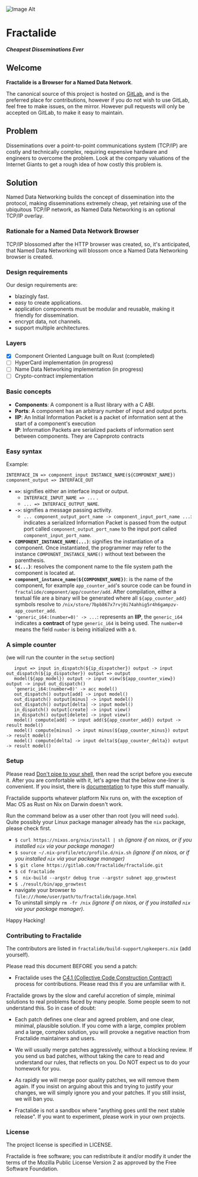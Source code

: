 ![Image Alt](https://raw.githubusercontent.com/fractalide/fractalide/master/doc/images/fractalide.png)
# Fractalide
 _**Cheapest Disseminations Ever**_

## Welcome

**Fractalide is a Browser for a Named Data Network**.

The canonical source of this project is hosted on [GitLab](https://gitlab.com/fractalide/fractalide), and is the preferred place for contributions, however if you do not wish to use GitLab, feel free to make issues, on the mirror. However pull requests will only be accepted on GitLab, to make it easy to maintain.

## Problem
Disseminations over a point-to-point communications system (TCP/IP) are costly and technically complex, requiring expensive hardware and engineers to overcome the problem. Look at the company valuations of the Internet Giants to get a rough idea of how costly this problem is.

## Solution
Named Data Networking builds the concept of dissemination into the protocol, making disseminations extremely cheap, yet retaining use of the ubiquitous TCP/IP network, as Named Data Networking is an optional TCP/IP overlay.

### Rationale for a Named Data Network Browser
TCP/IP blossomed after the HTTP browser was created, so, it's anticipated, that Named Data Networking will blossom once a Named Data Networking browser is created.

### Design requirements
Our design requirements are:
* blazingly fast.
* easy to create applications.
* application components must be modular and reusable, making it friendly for dissemination.
* encrypt data, not channels.
* support multiple architectures.

### Layers
- [x] Component Oriented Language built on Rust (completed)
- [ ] HyperCard implementation (in progress)
- [ ] Name Data Networking implementation (in progress)
- [ ] Crypto-contract implementation

### Basic concepts
* **Components**: A component is a Rust library with a C ABI.
* **Ports**: A component has an arbitrary number of input and output ports.
* **IIP**: An Initial Information Packet is a packet of information sent at the start of a component's execution
* **IP**: Information Packets are serialized packets of information sent between components. They are Capnproto contracts

### Easy syntax

Example:

`INTERFACE_IN => component_input INSTANCE_NAME(${COMPONENT_NAME}) component_output => INTERFACE_OUT`

* **`=>`**: signifies either an interface input or output.
	* `INTERFACE_INPUT_NAME => ...` .
	* `... => INTERFACE_OUTPUT_NAME`.
* **`->`**: signifies a message passing activity.
	* `... component_output_port_name -> component_input_port_name ...`: indicates a serialized Information Packet is passed from the output port called `component_output_port_name` to the input port called `component_input_port_name`.
* **`COMPONENT_INSTANCE_NAME(...)`**: signifies the instantiation of a component. Once instantiated, the programmer may refer to the instance `COMPONENT_INSTANCE_NAME()` without text between the parenthesis.
* **`${...}`**: resolves the component name to the file system path the component is located at.
* **`component_instance_name(${COMPONENT_NAME})`**: is the name of the component, for example `app_counter_add`'s source code can be found in `fractalide/component/app/counter/add`. After compilation, either a textual file are a binary will be generated where all `${app_counter_add}` symbols resolve to `/nix/store/7bpb867x7rvj0i74ahhig5r4h6gampzv-app_counter_add`.
* `'generic_i64:(number=0)' -> ...`: represents an **IIP**, the `generic_i64` indicates a **contract** of type `generic_i64` is being used. The `number=0` means the field `number` is being initialized with a `0`.



### A simple counter
(we will run the counter in the `setup` section)
```
   input => input in_dispatch(${ip_dispatcher}) output -> input out_dispatch(${ip_dispatcher}) output => output
   model(${app_model}) output -> input view(${app_counter_view}) output -> input out_dispatch()
   'generic_i64:(number=0)' -> acc model()
   out_dispatch() output[add] -> input model()
   out_dispatch() output[minus] -> input model()
   out_dispatch() output[delta] -> input model()
   in_dispatch() output[create] -> input view()
   in_dispatch() output[delete] -> input view()
   model() compute[add] -> input add(${app_counter_add}) output -> result model()
   model() compute[minus] -> input minus(${app_counter_minus}) output -> result model()
   model() compute[delta] -> input delta(${app_counter_delta}) output -> result model()
```

### Setup
Please read [Don't pipe to your shell](https://www.seancassidy.me/dont-pipe-to-your-shell.html), then read the script before you execute it. After you are comfortable with it, let's agree that the below one-liner is convenient. If you insist, there is [documentation](http://nixos.org/nix/manual/) to type this stuff manually.

Fractalide supports whatever platform Nix runs on, with the exception of Mac OS as Rust on Nix on Darwin doesn't work.

Run the command below as a user other than root (you will need `sudo`). Quite possibly your Linux package manager already has the `nix` package, please check first.

* `$ curl https://nixos.org/nix/install | sh` _(ignore if on nixos, or if you installed `nix` via your package manager)_
* `$ source ~/.nix-profile/etc/profile.d/nix.sh` _(ignore if on nixos, or if you installed `nix` via your package manager)_
* `$ git clone https://gitlab.com/fractalide/fractalide.git`
* `$ cd fractalide`
* `$  nix-build --argstr debug true --argstr subnet app_growtest`
* `$ ./result/bin/app_growtest`
* navigate your browser to `file:///home/user/path/to/fractalide/page.html`
* To uninstall simply `rm -fr /nix` _(ignore if on nixos, or if you installed `nix` via your package manager)_.

Happy Hacking!


### Contributing to Fractalide

The contributors are listed in `fractalide/build-support/upkeepers.nix` (add yourself).

Please read this document BEFORE you send a patch:

* Fractalide uses the [C4.1 (Collective Code Construction Contract)](http://rfc.zeromq.org/spec:22) process for contributions. Please read this if you are unfamiliar with it.

Fractalide grows by the slow and careful accretion of simple, minimal solutions to real problems faced by many people. Some people seem to not understand this. So in case of doubt:

* Each patch defines one clear and agreed problem, and one clear, minimal, plausible solution. If you come with a large, complex problem and a large, complex solution, you will provoke a negative reaction from Fractalide maintainers and users.

* We will usually merge patches aggressively, without a blocking review. If you send us bad patches, without taking the care to read and understand our rules, that reflects on you. Do NOT expect us to do your homework for you.

* As rapidly we will merge poor quality patches, we will remove them again. If you insist on arguing about this and trying to justify your changes, we will simply ignore you and your patches. If you still insist, we will ban you.

* Fractalide is not a sandbox where "anything goes until the next stable release". If you want to experiment, please work in your own projects.


### License

The project license is specified in LICENSE.

Fractalide is free software; you can redistribute it and/or modify it under the terms of the Mozilla Public License Version 2 as approved by the Free Software Foundation.
